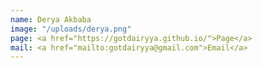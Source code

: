 ```yaml
---
name: Derya Akbaba
image: "/uploads/derya.png"
page: <a href="https://gotdairyya.github.io/">Page</a>
mail: <a href="mailto:gotdairyya@gmail.com">Email</a>
---
```


